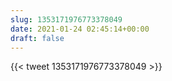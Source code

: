 ```yaml
---
slug: 1353171976773378049
date: 2021-01-24 02:45:14+00:00
draft: false
---
```


{{< tweet 1353171976773378049 >}}
